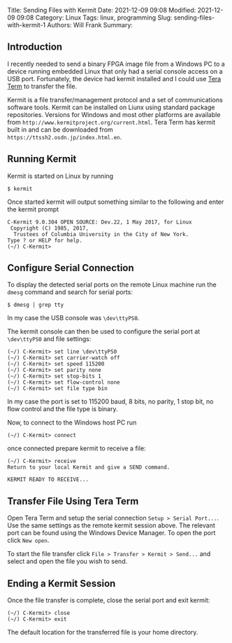 Title: Sending Files with Kermit
Date: 2021-12-09 09:08
Modified: 2021-12-09 09:08
Category: Linux
Tags: linux, programming
Slug: sending-files-with-kermit-1
Authors: Will Frank
Summary:

## Introduction
I recently needed to send a binary FPGA image file from a Windows PC to a device
running embedded Linux that only had a serial console access on a USB port.
Fortunately, the device had kermit installed and I could use 
[Tera Term](https://ttssh2.osdn.jp/index.html.en) to transfer the file.

Kermit is a file transfer/management protocol and a set of communications
software tools. Kermit can be installed on Liunx using standard package
repositories. Versions for Windows and most other platforms are available from 
`http://www.kermitproject.org/current.html`. Tera Term has kermit built in and
can be downloaded from `https://ttssh2.osdn.jp/index.html.en`.

## Running Kermit
Kermit is started on Linux by running
```shell
$ kermit
```
Once started kermit will output something similar to the following and enter the
kermit prompt
```shell
C-Kermit 9.0.304 OPEN SOURCE: Dev.22, 1 May 2017, for Linux
 Copyright (C) 1985, 2017,
  Trustees of Columbia University in the City of New York.
Type ? or HELP for help.
(~/) C-Kermit>
```
## Configure Serial Connection
To display the detected serial ports on the remote Linux machine run the
`dmesg` command and search for serial ports:
```shell
$ dmesg | grep tty
```
In my case the USB console was `\dev\ttyPS0`.

The kermit console can then be used to configure the serial port at
`\dev\ttyPS0` and file settings:
```shell
(~/) C-Kermit> set line \dev\ttyPS0
(~/) C-Kermit> set carrier-watch off
(~/) C-Kermit> set speed 115200
(~/) C-Kermit> set parity none
(~/) C-Kermit> set stop-bits 1
(~/) C-Kermit> set flow-control none
(~/) C-Kermit> set file type bin
```
In my case the port is set to 115200 baud, 8 bits, no parity, 1 stop bit, no
flow control and the file type is binary.

Now, to connect to the Windows host PC run
```shell
(~/) C-Kermit> connect
```
once connected prepare kermit to receive a file:
```shell
(~/) C-Kermit> receive
Return to your local Kermit and give a SEND command.

KERMIT READY TO RECEIVE...
```

## Transfer File Using Tera Term
Open Tera Term and setup the serial connection `Setup > Serial Port...`. Use the
same settings as the remote kermit session above. The relevant port can be found
using the Windows Device Manager. To open the port click `New open`.

To start the file transfer click `File > Transfer > Kermit > Send...` and select
and open the file you wish to send.

## Ending a Kermit Session
Once the file transfer is complete, close the serial port and exit kermit:
```shell
(~/) C-Kermit> close
(~/) C-Kermit> exit
```
The default location for the transferred file is your home directory.
